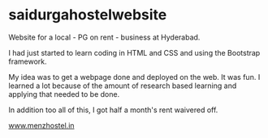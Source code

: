 saidurgahostelwebsite
=====================

Website for a local - PG on rent - business at Hyderabad.

I had just started to learn coding in HTML and CSS and using the Bootstrap framework.

My idea was to get a webpage done and deployed on the web. It was fun. I learned a lot because of the amount of research based learning and applying that needed to be done.

In addition too all of this, I got half a month's rent waivered off. 

www.menzhostel.in

